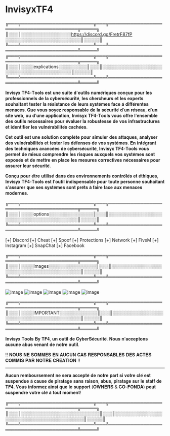 # InvisyxTF4
╔═══╦═══════════════════════╦═══╦════════════════════════════════════════╦═════╗
║░░░║░░░░░░░░░░░░░░░░https://discord.gg/FretrF87fP ░░░░░░░░░░░░░░░░░░░░░░░░║░░░░░║ 
╚═══╩═══════════════════════╩═══╩════════════════════════════════════════╩═════╝
╔═══╦═══════════════════════╦═══╦════════════════════════════════════════╦═════╗
║░░░║░░░░explications░░░░░░░░░║░░░║░░░░░░░░░░░░░░░░░░░░░░░░░░░░░░░░░░░░░░░░║░░░░░║ 
╚═══╩═══════════════════════╩═══╩════════════════════════════════════════╩═════╝

𝐈𝐧𝐯𝐢𝐬𝐲𝐱 𝐓𝐅𝟒-𝐓𝐨𝐨𝐥𝐬 𝐞𝐬𝐭 𝐮𝐧𝐞 𝐬𝐮𝐢𝐭𝐞 𝐝'𝐨𝐮𝐭𝐢𝐥𝐬 𝐧𝐮𝐦𝐞́𝐫𝐢𝐪𝐮𝐞𝐬 𝐜𝐨𝐧𝐜̧𝐮𝐞 𝐩𝐨𝐮𝐫 𝐥𝐞𝐬 𝐩𝐫𝐨𝐟𝐞𝐬𝐬𝐢𝐨𝐧𝐧𝐞𝐥𝐬 𝐝𝐞 𝐥𝐚 𝐜𝐲𝐛𝐞𝐫𝐬𝐞́𝐜𝐮𝐫𝐢𝐭𝐞́, 𝐥𝐞𝐬 𝐜𝐡𝐞𝐫𝐜𝐡𝐞𝐮𝐫𝐬 𝐞𝐭 𝐥𝐞𝐬 𝐞𝐱𝐩𝐞𝐫𝐭𝐬 𝐬𝐨𝐮𝐡𝐚𝐢𝐭𝐚𝐧𝐭 𝐭𝐞𝐬𝐭𝐞𝐫 𝐥𝐚 𝐫𝐞́𝐬𝐢𝐬𝐭𝐚𝐧𝐜𝐞 𝐝𝐞 𝐥𝐞𝐮𝐫𝐬 𝐬𝐲𝐬𝐭𝐞̀𝐦𝐞𝐬 𝐟𝐚𝐜𝐞 𝐚̀ 𝐝𝐢𝐟𝐟𝐞́𝐫𝐞𝐧𝐭𝐞𝐬 𝐦𝐞𝐧𝐚𝐜𝐞𝐬. 𝐐𝐮𝐞 𝐯𝐨𝐮𝐬 𝐬𝐨𝐲𝐞𝐳 𝐫𝐞𝐬𝐩𝐨𝐧𝐬𝐚𝐛𝐥𝐞 𝐝𝐞 𝐥𝐚 𝐬𝐞́𝐜𝐮𝐫𝐢𝐭𝐞́ 𝐝'𝐮𝐧 𝐫𝐞́𝐬𝐞𝐚𝐮, 𝐝'𝐮𝐧 𝐬𝐢𝐭𝐞 𝐰𝐞𝐛, 𝐨𝐮 𝐝'𝐮𝐧𝐞 𝐚𝐩𝐩𝐥𝐢𝐜𝐚𝐭𝐢𝐨𝐧, 𝐈𝐧𝐯𝐢𝐬𝐲𝐱 𝐓𝐅𝟒-𝐓𝐨𝐨𝐥𝐬 𝐯𝐨𝐮𝐬 𝐨𝐟𝐟𝐫𝐞 𝐥'𝐞𝐧𝐬𝐞𝐦𝐛𝐥𝐞 𝐝𝐞𝐬 𝐨𝐮𝐭𝐢𝐥𝐬 𝐧𝐞́𝐜𝐞𝐬𝐬𝐚𝐢𝐫𝐞𝐬 𝐩𝐨𝐮𝐫 𝐞́𝐯𝐚𝐥𝐮𝐞𝐫 𝐥𝐚 𝐫𝐨𝐛𝐮𝐬𝐭𝐞𝐬𝐬𝐞 𝐝𝐞 𝐯𝐨𝐬 𝐢𝐧𝐟𝐫𝐚𝐬𝐭𝐫𝐮𝐜𝐭𝐮𝐫𝐞𝐬 𝐞𝐭 𝐢𝐝𝐞𝐧𝐭𝐢𝐟𝐢𝐞𝐫 𝐥𝐞𝐬 𝐯𝐮𝐥𝐧𝐞́𝐫𝐚𝐛𝐢𝐥𝐢𝐭𝐞́𝐬 𝐜𝐚𝐜𝐡𝐞́𝐞𝐬.

𝐂𝐞𝐭 𝐨𝐮𝐭𝐢𝐥 𝐞𝐬𝐭 𝐮𝐧𝐞 𝐬𝐨𝐥𝐮𝐭𝐢𝐨𝐧 𝐜𝐨𝐦𝐩𝐥𝐞̀𝐭𝐞 𝐩𝐨𝐮𝐫 𝐬𝐢𝐦𝐮𝐥𝐞𝐫 𝐝𝐞𝐬 𝐚𝐭𝐭𝐚𝐪𝐮𝐞𝐬, 𝐚𝐧𝐚𝐥𝐲𝐬𝐞𝐫 𝐝𝐞𝐬 𝐯𝐮𝐥𝐧𝐞́𝐫𝐚𝐛𝐢𝐥𝐢𝐭𝐞́𝐬 𝐞𝐭 𝐭𝐞𝐬𝐭𝐞𝐫 𝐥𝐞𝐬 𝐝𝐞́𝐟𝐞𝐧𝐬𝐞𝐬 𝐝𝐞 𝐯𝐨𝐬 𝐬𝐲𝐬𝐭𝐞̀𝐦𝐞𝐬. 𝐄𝐧 𝐢𝐧𝐭𝐞́𝐠𝐫𝐚𝐧𝐭 𝐝𝐞𝐬 𝐭𝐞𝐜𝐡𝐧𝐢𝐪𝐮𝐞𝐬 𝐚𝐯𝐚𝐧𝐜𝐞́𝐞𝐬 𝐝𝐞 𝐜𝐲𝐛𝐞𝐫𝐬𝐞́𝐜𝐮𝐫𝐢𝐭𝐞́, 𝐈𝐧𝐯𝐢𝐬𝐲𝐱 𝐓𝐅𝟒-𝐓𝐨𝐨𝐥𝐬 𝐯𝐨𝐮𝐬 𝐩𝐞𝐫𝐦𝐞𝐭 𝐝𝐞 𝐦𝐢𝐞𝐮𝐱 𝐜𝐨𝐦𝐩𝐫𝐞𝐧𝐝𝐫𝐞 𝐥𝐞𝐬 𝐫𝐢𝐬𝐪𝐮𝐞𝐬 𝐚𝐮𝐱𝐪𝐮𝐞𝐥𝐬 𝐯𝐨𝐬 𝐬𝐲𝐬𝐭𝐞̀𝐦𝐞𝐬 𝐬𝐨𝐧𝐭 𝐞𝐱𝐩𝐨𝐬𝐞́𝐬 𝐞𝐭 𝐝𝐞 𝐦𝐞𝐭𝐭𝐫𝐞 𝐞𝐧 𝐩𝐥𝐚𝐜𝐞 𝐥𝐞𝐬 𝐦𝐞𝐬𝐮𝐫𝐞𝐬 𝐜𝐨𝐫𝐫𝐞𝐜𝐭𝐢𝐯𝐞𝐬 𝐧𝐞́𝐜𝐞𝐬𝐬𝐚𝐢𝐫𝐞𝐬 𝐩𝐨𝐮𝐫 𝐚𝐬𝐬𝐮𝐫𝐞𝐫 𝐥𝐞𝐮𝐫 𝐬𝐞́𝐜𝐮𝐫𝐢𝐭𝐞́.

𝐂𝐨𝐧𝐜̧𝐮 𝐩𝐨𝐮𝐫 𝐞̂𝐭𝐫𝐞 𝐮𝐭𝐢𝐥𝐢𝐬𝐞́ 𝐝𝐚𝐧𝐬 𝐝𝐞𝐬 𝐞𝐧𝐯𝐢𝐫𝐨𝐧𝐧𝐞𝐦𝐞𝐧𝐭𝐬 𝐜𝐨𝐧𝐭𝐫𝐨̂𝐥𝐞́𝐬 𝐞𝐭 𝐞́𝐭𝐡𝐢𝐪𝐮𝐞𝐬, 𝐈𝐧𝐯𝐢𝐬𝐲𝐱 𝐓𝐅𝟒-𝐓𝐨𝐨𝐥𝐬 𝐞𝐬𝐭 𝐥'𝐨𝐮𝐭𝐢𝐥 𝐢𝐧𝐝𝐢𝐬𝐩𝐞𝐧𝐬𝐚𝐛𝐥𝐞 𝐩𝐨𝐮𝐫 𝐭𝐨𝐮𝐭𝐞 𝐩𝐞𝐫𝐬𝐨𝐧𝐧𝐞 𝐬𝐨𝐮𝐡𝐚𝐢𝐭𝐚𝐧𝐭 𝐬'𝐚𝐬𝐬𝐮𝐫𝐞𝐫 𝐪𝐮𝐞 𝐬𝐞𝐬 𝐬𝐲𝐬𝐭𝐞̀𝐦𝐞𝐬 𝐬𝐨𝐧𝐭 𝐩𝐫𝐞̂𝐭𝐬 𝐚̀ 𝐟𝐚𝐢𝐫𝐞 𝐟𝐚𝐜𝐞 𝐚𝐮𝐱 𝐦𝐞𝐧𝐚𝐜𝐞𝐬 𝐦𝐨𝐝𝐞𝐫𝐧𝐞𝐬.

╔═══╦═══════════════════════╦═══╦════════════════════════════════════════╦═════╗
║░░░║░░░░options░░░░░░░░░░░░░░║░░░║░░░░░░░░░░░░░░░░░░░░░░░░░░░░░░░░░░░░░░░░║░░░░░║ 
╚═══╩═══════════════════════╩═══╩════════════════════════════════════════╩═════╝

[+] Discord
[+] Cheat
[+] Spoof
[+] Protections
[+] Network
[+] FiveM
[+] Instagram
[+] SnapChat
[+] Facebook

╔═══╦═══════════════════════╦═══╦════════════════════════════════════════╦═════╗
║░░░║░░░░Images░░░░░░░░░░░░░░░║░░░║░░░░░░░░░░░░░░░░░░░░░░░░░░░░░░░░░░░░░░░░║░░░░░║ 
╚═══╩═══════════════════════╩═══╩════════════════════════════════════════╩═════╝

![image](https://github.com/user-attachments/assets/c323b3ef-e068-4b30-9380-d1fbf2da446e)
![image](https://github.com/user-attachments/assets/eab38924-281a-4717-b04b-7efd6ea41a24)
![image](https://github.com/user-attachments/assets/caa38571-89ba-4bdf-a012-17411ca77fa7)
![image](https://github.com/user-attachments/assets/f7025d16-2c02-4684-a55c-87aad43e6dae)
![image](https://github.com/user-attachments/assets/02ad3e4e-c748-4906-be4f-a1f71dddee19)

╔═══╦═══════════════════════╦═══╦════════════════════════════════════════╦═════╗
║░░░║░░░░IMPORTANT░░░░░░░░░░░░║░░░║░░░░░░░░░░░░░░░░░░░░░░░░░░░░░░░░░░░░░░░░║░░░░░║ 
╚═══╩═══════════════════════╩═══╩════════════════════════════════════════╩═════╝

𝐈𝐧𝐯𝐢𝐬𝐲𝐱 𝐓𝐨𝐨𝐥𝐬 𝐁𝐲 𝐓𝐅𝟒, 𝐮𝐧 𝐨𝐮𝐭𝐢𝐥 𝐝𝐞 𝐂𝐲𝐛𝐞𝐫𝐒𝐞́𝐜𝐮𝐫𝐢𝐭𝐞́. 𝐍𝐨𝐮𝐬 𝐧'𝐚𝐜𝐜𝐞𝐩𝐭𝐨𝐧𝐬 𝐚𝐮𝐜𝐮𝐧𝐞 𝐚𝐛𝐮𝐬 𝐯𝐞𝐧𝐚𝐧𝐭 𝐝𝐞 𝐧𝐨𝐭𝐫𝐞 𝐨𝐮𝐭𝐢𝐥. 

!! 𝐍𝐎𝐔𝐒 𝐍𝐄 𝐒𝐎𝐌𝐌𝐄𝐒 𝐄𝐍 𝐀𝐔𝐂𝐔𝐍 𝐂𝐀𝐒 𝐑𝐄𝐒𝐏𝐎𝐍𝐒𝐀𝐁𝐋𝐄𝐒 𝐃𝐄𝐒 𝐀𝐂𝐓𝐄𝐒 𝐂𝐎𝐌𝐌𝐈𝐒 𝐏𝐀𝐑 𝐍𝐎𝐓𝐑𝐄 𝐂𝐑𝐄́𝐀𝐓𝐈𝐎𝐍 !!

-----------------------------------------------------------------------------------------------------

𝐀𝐮𝐜𝐮𝐧 𝐫𝐞𝐦𝐛𝐨𝐮𝐫𝐬𝐞𝐦𝐞𝐧𝐭 𝐧𝐞 𝐬𝐞𝐫𝐚 𝐚𝐜𝐜𝐞𝐩𝐭𝐞́ 𝐝𝐞 𝐧𝐨𝐭𝐫𝐞 𝐩𝐚𝐫𝐭 𝐬𝐢 𝐯𝐨𝐭𝐫𝐞 𝐜𝐥𝐞́ 𝐞𝐬𝐭 𝐬𝐮𝐬𝐩𝐞𝐧𝐝𝐮𝐞 𝐚̀ 𝐜𝐚𝐮𝐬𝐞 𝐝𝐞 𝐩𝐢𝐫𝐚𝐭𝐚𝐠𝐞 𝐬𝐚𝐧𝐬 𝐫𝐚𝐢𝐬𝐨𝐧, 𝐚𝐛𝐮𝐬, 𝐩𝐢𝐫𝐚𝐭𝐚𝐠𝐞 𝐬𝐮𝐫 𝐥𝐞 𝐬𝐭𝐚𝐟𝐟 𝐝𝐞 𝐓𝐅𝟒.
𝐕𝐨𝐮𝐬 𝐢𝐧𝐟𝐨𝐫𝐦𝐞𝐳 𝐚𝐢𝐧𝐬𝐢 𝐪𝐮𝐞 𝐥𝐞 𝐬𝐮𝐩𝐩𝐨𝐫𝐭 (𝐎𝐖𝐍𝐄𝐑𝐒 & 𝐂𝐎-𝐅𝐎𝐍𝐃𝐀) 𝐩𝐞𝐮𝐭 𝐬𝐮𝐬𝐩𝐞𝐧𝐝𝐫𝐞 𝐯𝐨𝐭𝐫𝐞 𝐜𝐥𝐞́ 𝐚̀ 𝐭𝐨𝐮𝐭 𝐦𝐨𝐦𝐞𝐧𝐭!

╔═══╦═══════════════════════╦═══╦════════════════════════════════════════╦═════╗
║░░░║░░░░░░░░░░░░░░░░░░░░░░░░░║░░░║░░░░░░░░░░░░░░░░░░░░░░░░░░░░░░░░░░░░░░░░║░░░░░║ 
╚═══╩═══════════════════════╩═══╩════════════════════════════════════════╩═════╝



